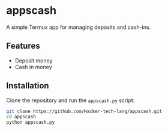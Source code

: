 # appscash

A simple Termux app for managing deposits and cash-ins.

## Features

- Deposit money
- Cash in money

## Installation

Clone the repository and run the `appscash.py` script:
```bash
git clone https://github.com/Hacker-tech-lang/appscash.git
cd appscash
python appscash.py
